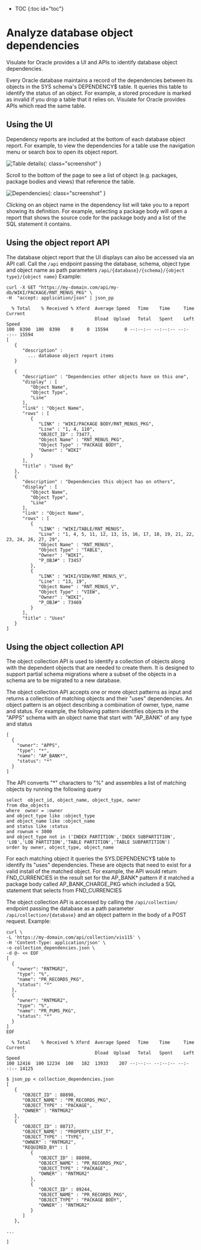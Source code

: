 * TOC
{:toc id="toc"}

# Analyze database object dependencies

Visulate for Oracle provides a UI and APIs to identify database object dependencies.

Every Oracle database maintains a record of the dependencies between its objects in the SYS schema's DEPENDENCY$ table. It queries this table to identify the status of an object. For example, a stored procedure is marked as invalid if you drop a table that it relies on. Visulate for Oracle provides APIs which read the same table.

## Using the UI

Dependency reports are included at the bottom of each database object report. For example, to view the dependencies for a table use the navigation menu or search box to open its object report.

![Table details](/images/table-details.png){: class="screenshot" }

Scroll to the bottom of the page to see a list of object (e.g. packages, package bodies and views) that reference the table.

![Dependencies](/images/dependencies.png){: class="screenshot" }

Clicking on an object name in the dependency list will take you to a report showing its definition. For example, selecting a package body will open a report that shows the source code for the package body and a list of the SQL statement it contains.

## Using the object report API

The database object report that the UI displays can also be accessed via an API call. Call the `/api` endpoint passing the database, schema, object type and object name as path parameters `/api/{database}/{schema}/{object type}/{object name}` Example:

``` shell
curl -X GET "https://my-domain.com/api/my-db/WIKI/PACKAGE/RNT_MENUS_PKG" \
-H  "accept: application/json" | json_pp

  % Total    % Received % Xferd  Average Speed   Time    Time     Time  Current
                                 Dload  Upload   Total   Spent    Left  Speed
100  8390  100  8390    0     0  15594      0 --:--:-- --:--:-- --:--:-- 15594
[
   {
      "description" :
        ... database object report items
   }

   {
      "description" : "Dependencies other objects have on this one",
      "display" : [
         "Object Name",
         "Object Type",
         "Line"
      ],
      "link" : "Object Name",
      "rows" : [
         {
            "LINK" : "WIKI/PACKAGE BODY/RNT_MENUS_PKG",
            "Line" : "1, 4, 110",
            "OBJECT_ID" : 73477,
            "Object Name" : "RNT_MENUS_PKG",
            "Object Type" : "PACKAGE BODY",
            "Owner" : "WIKI"
         }
      ],
      "title" : "Used By"
   },
   {
      "description" : "Dependencies this object has on others",
      "display" : [
         "Object Name",
         "Object Type",
         "Line"
      ],
      "link" : "Object Name",
      "rows" : [
         {
            "LINK" : "WIKI/TABLE/RNT_MENUS",
            "Line" : "1, 4, 5, 11, 12, 13, 15, 16, 17, 18, 19, 21, 22, 23, 24, 26, 27, 29",
            "Object Name" : "RNT_MENUS",
            "Object Type" : "TABLE",
            "Owner" : "WIKI",
            "P_OBJ#" : 73457
         },
         {
            "LINK" : "WIKI/VIEW/RNT_MENUS_V",
            "Line" : "13, 19",
            "Object Name" : "RNT_MENUS_V",
            "Object Type" : "VIEW",
            "Owner" : "WIKI",
            "P_OBJ#" : 73469
         }
      ],
      "title" : "Uses"
   }
]
```

## Using the object collection API

The object collection API is used to identify a collection of objects along with the dependent objects that are needed to create them. It is designed to support partial schema migrations where a subset of the objects in a schema are to be migrated to a new database.

The object collection API accepts one or more object patterns as input and returns a collection of matching objects and their "uses" dependencies. An object pattern is an object describing a combination of owner, type, name and status. For example, the following pattern identifies objects in the "APPS" schema with an object name that start with "AP_BANK" of any type and status

```
[
  {
    "owner": "APPS",
    "type": "*",
    "name": "AP_BANK*",
    "status": "*"
  }
]
```

The API converts "*" characters to "%" and assembles a list of matching objects by running the following query

```
select  object_id, object_name, object_type, owner
from dba_objects
where  owner = :owner
and object_type like :object_type
and object_name like :object_name
and status like :status
and rownum < 3000
and object_type not in ('INDEX PARTITION','INDEX SUBPARTITION', 'LOB','LOB PARTITION','TABLE PARTITION','TABLE SUBPARTITION')
order by owner, object_type, object_name
```

For each matching object it queries the SYS.DEPENDENCY$ table to identify its "uses" dependencies. These are objects that need to exist for a valid install of the matched object. For example, the API would return FND_CURRENCIES in the result set for the AP_BANK* pattern if it matched a package body called AP_BANK_CHARGE_PKG which included a SQL statement that selects from FND_CURRENCIES

The object collection API is accessed by calling the `/api/collection/` endpoint passing the database as a path parameter `/api/collection/{database}` and an object pattern in the body of a POST request. Example:

```
curl \
-L 'https://my-domain.com/api/collection/vis115' \
-H 'Content-Type: application/json' \
-o collection_dependencies.json \
-d @- << EOF
[
  {
    "owner": "RNTMGR2",
    "type": "%",
    "name": "PR_RECORDS_PKG",
    "status": "*"
  },
  {
    "owner": "RNTMGR2",
    "type": "%",
    "name": "PR_PUMS_PKG",
    "status": "*"
  }
]
EOF

  % Total    % Received % Xferd  Average Speed   Time    Time     Time  Current
                                 Dload  Upload   Total   Spent    Left  Speed
100 12416  100 12234  100   182  13933    207 --:--:-- --:--:-- --:--:-- 14125

$ json_pp < collection_dependencies.json
[
   {
      "OBJECT_ID" : 88898,
      "OBJECT_NAME" : "PR_RECORDS_PKG",
      "OBJECT_TYPE" : "PACKAGE",
      "OWNER" : "RNTMGR2"
   },
   {
      "OBJECT_ID" : 88717,
      "OBJECT_NAME" : "PROPERTY_LIST_T",
      "OBJECT_TYPE" : "TYPE",
      "OWNER" : "RNTMGR2",
      "REQUIRED_BY" : [
         {
            "OBJECT_ID" : 88898,
            "OBJECT_NAME" : "PR_RECORDS_PKG",
            "OBJECT_TYPE" : "PACKAGE",
            "OWNER" : "RNTMGR2"
         },
         {
            "OBJECT_ID" : 89244,
            "OBJECT_NAME" : "PR_RECORDS_PKG",
            "OBJECT_TYPE" : "PACKAGE BODY",
            "OWNER" : "RNTMGR2"
         }
      ]
   },

...

]

```
